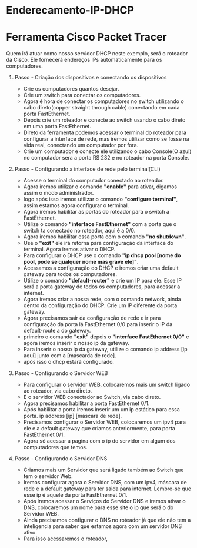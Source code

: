 # Enderecamento-IP-DHCP

# Ferramenta Cisco Packet Tracer

Quem irá atuar como nosso servidor DHCP neste exemplo, será o roteador da Cisco. Ele fornecerá endereços IPs automaticamente para os computadores.

1. Passo - Criação dos dispositivos e conectando os dispositivos
   - Crie os computadores quantos desejar.
   - Crie um switch para conectar os computadores.
   - Agora é hora de conectar os computadores no switch utilizando o cabo direto(copper straight through cable) conectando em cada porta FastEthernet.
   - Depois crie um roteador e conecte ao switch usando o cabo direto em uma porta FastEthernet.
   - Direto da ferramenta podemos acessar o terminal do roteador para configurar a interface de rede, mas iremos utilizar como se fosse na vida real, conectando um computador por fora.
   - Crie um computador e conecte ele utilizando o cabo Console(O azul) no computador sera a porta RS 232 e no roteador na porta Console.

2. Passo - Configurando a interface de rede pelo terminal(CLI)
   - Acesse o terminal do computador conectado ao roteador.
   - Agora iremos utilizar o comando **"enable"** para ativar, digamos assim o modo administrador.
   - logo após isso iremos utilizar o comando **"configure terminal"**, assim estamos agora configurar o terminal.
   - Agora iremos habilitar as portas do roteador para o switch a FastEthernet.
   - Utilize o comando **"interface FastEthernet"** com a porta que o switch ta conectado no roteador, aqui é a 0/0.
   - Agora iremos habilitar essa porta com o comando **"no shutdown"**.
   - Use o **"exit"** ele irá retorna para configuração da interface do terminal. Agora iremos ativar o DHCP.
   - Para configurar o DHCP use o comando **"ip dhcp pool [nome do pool, pode se qualquer nome mas grave ele]"**.
   - Acessamos a configuração do DHCP e iremos criar uma default gateway para todos os computadores.
   - Utilize o comando **"default-router"** e crie um IP para ele. Esse IP será a porta gateway de todos os computadores, para acessar a internet.
   - Agora iremos criar a nossa rede, com o comando network, ainda dentro da configuração do DHCP. Crie um IP diferente da porta gateway.
   - Agora precisamos sair da configuração de rede e ir para configuração da porta lá FastEthernet 0/0 para inserir o IP da default-route a do gateway.
   - primeiro o comando **"exit"** depois o **"interface FastEthernet 0/0"** e agora iremos inserir o nosso ip da gateway.
   - Para inserir o nosso ip da gateway, utilize o comando ip address [ip aqui] junto com a [mascarda de rede].
   - após isso o dhcp estará configurado.

3. Passo - Configurando o Servidor WEB
   - Para configurar o servidor WEB, colocaremos mais um switch ligado ao roteador, via cabo direto.
   - E o servidor WEB conectador ao Switch, via cabo direto.
   - Agora precisamos habilitar a porta FastEthernet 0/1.
   - Após habilitar a porta iremos inserir um um ip estático para essa porta. ip address [ip] [máscara de rede].
   - Precisamos configurar o Servidor WEB, colocaremos um ipv4 para ele e a default gateway que criamos anteriormente, para porta FastEthernet 0/1.
   - Agora só acessar a pagina com o ip do servidor em algum dos computadores que temos.

4. Passo - Configurando o Servidor DNS
   - Criamos mais um Servidor que será ligado também ao Switch que tem o servidor Web.
   - Iremos configurar agora o Servidor DNS, com um ipv4, máscara de rede e a default gateway para ter saida para internet. Lembre-se que esse ip é aquele da porta FastEthernet 0/1.
   - Após iremos acessar o Serviços do Servidor DNS e iremos ativar o DNS, colocaremos um nome para esse site o ip que será o do Servidor WEB.
   - Ainda precisamos configurar o DNS no roteador já que ele não tem a inteligencia para saber que estamos agora com um servidor DNS ativo.
   - Para isso acessaremos o roteador,
